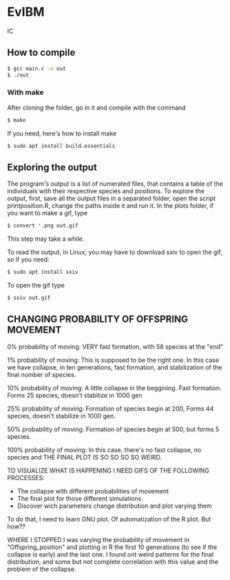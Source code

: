 # EvIBM
IC

## How to compile
```bash
$ gcc main.c -o out
$ ./out
```
### With make
After cloning the folder, go in it and compile with the command
```bash
$ make
```
If you need, here's how to install make
```bash
$ sudo apt install build.essentials
```
## Exploring the output
The program's output is a list of numerated files, that contains a table of the individuals with their respective species and positions. To explore the output, first, save all the output files in a separated folder, open the script printposition.R, change the paths inside it and run it. In the plots folder, if you want to make a gif, type
```bash
$ convert *.png out.gif
```
This step may take a while.

To read the output, in Linux, you may have to download sxiv to open the gif, so if you need:
```bash
$ sudo apt install sxiv
```
To open the gif type
```bash
$ sxiv out.gif
```

## CHANGING PROBABILITY OF OFFSPRING MOVEMENT

0% probability of moving:
	VERY fast formation, with 58 species at the "end"

1% probability of moving:
	This is supposed to be the right one. In this case we have collapse, in ten generations, fast formation, and stabilization of the final number of species.

10% probability of moving:
	A little collapse in the beggining. Fast formation. Forms 25 species, doesn't stabilize in 1000 gen

25% probability of moving:
	Formation of species begin at 200, Forms 44 species, doesn't stabilize in 1000 gen.

50% probability of moving:
	Formation of species begin at 500, but forms 5 species.

100% probability of moving:
	In this case, there's no fast collapse, no species and THE FINAL PLOT IS SO SO SO SO WEIRD.


TO VISUALIZE WHAT IS HAPPENING I NEED GIFS OF THE FOLLOWING PROCESSES:

 - The collapse with different probabilities of movement
 - The final plot for those different simulations
 - Discover wich parameters change distribution and plot varying them

 To do that, I need to learn GNU plot. Of automatization of the R plot. But how??

 WHERE I STOPPED
 	I was varying the probability of movement in "Offspring_position" and plotting in R the first 10 generations (to see if the collapse is early) and the last one. I found ont weird patterns for the final distribution, and some but not complete correlation with this value and the problem of the collapse.